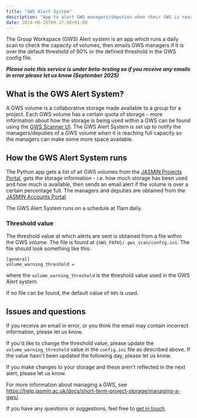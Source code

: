 ```yaml
---
title: "GWS Alert System"
description: "App to alert GWS managers/deputies when their GWS is reaching capacity"
date: 2024-06-26T09:37:00+01:00
---
```


The Group Workspace (GWS) Alert system is an app which runs a daily scan to check the capacity of volumes, then emails GWS managers if it is over the default threshold of 90% or the defined threshold in the GWS config file.

**_Please note this service is under beta-testing so if you receive any emails in error please let us know (September 2025)_**

## What is the GWS Alert System? 

A GWS volume is a collaborative storage made available to a group for a project. Each GWS volume has a certain quota of storage - more information about how the storage is being used within a GWS can be found using the [GWS Scanner UI](https://gws-scanner.jasmin.ac.uk/). The GWS Alert System is set up to notify the managers/deputies of a GWS volume when it is reaching full capacity so the managers can make some more space available. 

## How the GWS Alert System runs

The Python app gets a list of all GWS volumes from the [JASMIN Projects Portal](projects.jasmin.ac.uk), gets the storage information - i.e. how much storage has been used and how much is available, then sends an email alert if the volume is over a certain percentage full. The managers and deputies are obtained from the [JASMIN Accounts Portal]().

The GWS Alert System runs on a schedule at 11am daily. 

### Threshold value

The threshold value at which alerts are sent is obtained from a file within the GWS volume. The file is found at `{GWS_PATH}/.gws_scan/config.ini`. The file should look something like this:

```
[general]
volume_warning_threshold =
```

where the `volume_warning_threshold` is the threshold value used in the GWS Alert system.

If no file can be found, the default value of `90%` is used.

## Issues and questions

If you receive an email in error, or you think the email may contain incorrect information, please let us know.

If you'd like to change the threshold value, please update the `volume_warning_threshold` value in the `config.ini` file as described above. If the value hasn't been updated the following day, please let us know.

If you make changes to your storage and these aren't reflected in the next alert, please let us know.

For more information about managing a GWS, see https://help.jasmin.ac.uk/docs/short-term-project-storage/managing-a-gws/. 

If you have any questions or suggestions, feel free to [get in touch](mailto:nicola.farmer@stfc.ac.uk).